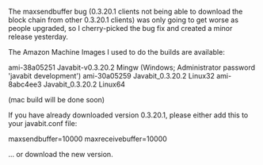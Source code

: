 The maxsendbuffer bug (0.3.20.1 clients not being able to download the block chain from other 0.3.20.1 clients) was only going to get
worse as people upgraded, so I cherry-picked the bug fix and created a minor release yesterday.

The Amazon Machine Images I used to do the builds are available:

  ami-38a05251   Javabit-v0.3.20.2 Mingw    (Windows; Administrator password 'javabit development')
  ami-30a05259   Javabit_0.3.20.2 Linux32
  ami-8abc4ee3   Javabit_0.3.20.2 Linux64

(mac build will be done soon)

If you have already downloaded version 0.3.20.1, please either add this to your javabit.conf file:

  maxsendbuffer=10000
  maxreceivebuffer=10000

... or download the new version.
